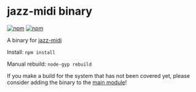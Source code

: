 # jazz-midi binary

[![npm](https://img.shields.io/npm/v/jazz-midi.svg)](https://www.npmjs.com/package/jazz-midi)
[![npm](https://img.shields.io/npm/dt/jazz-midi.svg)](https://www.npmjs.com/package/jazz-midi)

A binary for [jazz-midi](https://www.npmjs.com/package/jazz-midi)

Install: `npm install`

Manual rebuild: `node-gyp rebuild`

If you make a build for the system that has not been covered yet,
please consider adding the binary to the [main module](https://github.com/jazz-soft/jazz-midi/tree/master/node)!